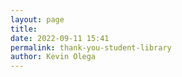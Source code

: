 ```yaml
--- 
layout: page
title: 
date: 2022-09-11 15:41
permalink: thank-you-student-library
author: Kevin Olega 
--- 
```

